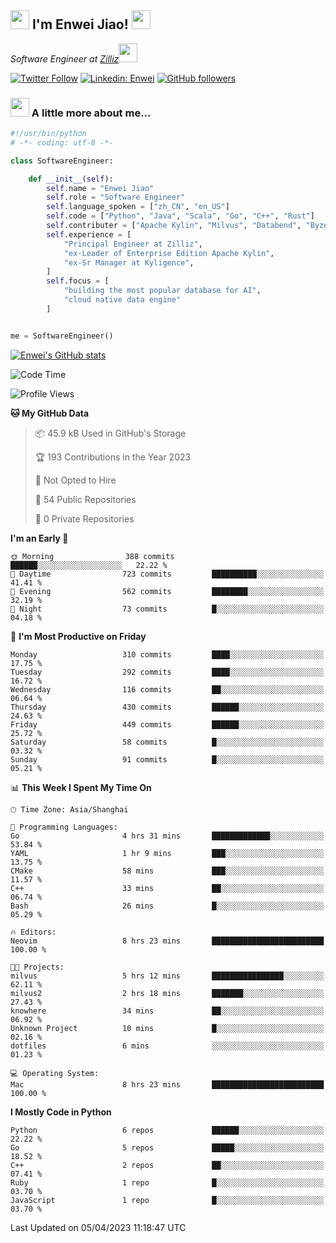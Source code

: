 <h2><img src="https://emojis.slackmojis.com/emojis/images/1531849430/4246/blob-sunglasses.gif?1531849430" width="30"/> I'm  Enwei Jiao! <img src="https://media.giphy.com/media/juBt25nT1KGys/giphy.gif" width=30> </h2>
<!-- <img align='right' src="https://media.giphy.com/media/M9gbBd9nbDrOTu1Mqx/giphy.gif" width="230"> -->
<p><em>Software Engineer at <a href="https://zilliz.com/">Zilliz</a><img src="https://media.giphy.com/media/WUlplcMpOCEmTGBtBW/giphy.gif" width="30"></em></p>

[![Twitter Follow](https://img.shields.io/twitter/follow/misteranmol?label=Follow)](https://twitter.com/intent/follow?screen_name=EnweiJiao)
[![Linkedin: Enwei](https://img.shields.io/badge/-enwei-blue?style=&logo=Linkedin&logoColor=white&link=https://www.linkedin.com/in/enwei-jiao-41192a97)](https://www.linkedin.com/in/enwei-jiao-41192a97/)
[![GitHub followers](https://img.shields.io/github/followers/jiaoew1991?label=Follow&style=social)](https://github.com/jiaoew1991)


### <img src="https://media.giphy.com/media/VgCDAzcKvsR6OM0uWg/giphy.gif" width="30"> A little more about me...  

```python
#!/usr/bin/python
# -*- coding: utf-8 -*-

class SoftwareEngineer:

    def __init__(self):
        self.name = "Enwei Jiao"
        self.role = "Software Engineer"
        self.language_spoken = ["zh_CN", "en_US"]
        self.code = ["Python", "Java", "Scala", "Go", "C++", "Rust"]
        self.contributer = ["Apache Kylin", "Milvus", "Databend", "Byzer-Lang"]
        self.experience = [
            "Principal Engineer at Zilliz",
            "ex-Leader of Enterprise Edition Apache Kylin",
            "ex-Sr Manager at Kyligence",
        ]
        self.focus = [
            "building the most popular database for AI",
            "cloud native data engine"
        ]


me = SoftwareEngineer()
```

[![Enwei's GitHub stats](https://github-readme-stats.vercel.app/api?username=jiaoew1991&count_private=true&show_icons=true)](https://github.com/jiaoew1991/jiaoew1991)

<!-- [![Top Langs](https://github-readme-stats.vercel.app/api/top-langs/?username=jiaoew1991&layout=compact)](https://github.com/jiaoew1991/jiaoew1991) -->

<!--START_SECTION:waka-->
![Code Time](http://img.shields.io/badge/Code%20Time-608%20hrs%2035%20mins-blue)

![Profile Views](http://img.shields.io/badge/Profile%20Views-1-blue)

**🐱 My GitHub Data** 

> 📦 45.9 kB Used in GitHub's Storage 
 > 
> 🏆 193 Contributions in the Year 2023
 > 
> 🚫 Not Opted to Hire
 > 
> 📜 54 Public Repositories 
 > 
> 🔑 0 Private Repositories 
 > 
**I'm an Early 🐤** 

```text
🌞 Morning                388 commits         ██████░░░░░░░░░░░░░░░░░░░   22.22 % 
🌆 Daytime                723 commits         ██████████░░░░░░░░░░░░░░░   41.41 % 
🌃 Evening                562 commits         ████████░░░░░░░░░░░░░░░░░   32.19 % 
🌙 Night                  73 commits          █░░░░░░░░░░░░░░░░░░░░░░░░   04.18 % 
```
📅 **I'm Most Productive on Friday** 

```text
Monday                   310 commits         ████░░░░░░░░░░░░░░░░░░░░░   17.75 % 
Tuesday                  292 commits         ████░░░░░░░░░░░░░░░░░░░░░   16.72 % 
Wednesday                116 commits         ██░░░░░░░░░░░░░░░░░░░░░░░   06.64 % 
Thursday                 430 commits         ██████░░░░░░░░░░░░░░░░░░░   24.63 % 
Friday                   449 commits         ██████░░░░░░░░░░░░░░░░░░░   25.72 % 
Saturday                 58 commits          █░░░░░░░░░░░░░░░░░░░░░░░░   03.32 % 
Sunday                   91 commits          █░░░░░░░░░░░░░░░░░░░░░░░░   05.21 % 
```


📊 **This Week I Spent My Time On** 

```text
🕑︎ Time Zone: Asia/Shanghai

💬 Programming Languages: 
Go                       4 hrs 31 mins       █████████████░░░░░░░░░░░░   53.84 % 
YAML                     1 hr 9 mins         ███░░░░░░░░░░░░░░░░░░░░░░   13.75 % 
CMake                    58 mins             ███░░░░░░░░░░░░░░░░░░░░░░   11.57 % 
C++                      33 mins             ██░░░░░░░░░░░░░░░░░░░░░░░   06.74 % 
Bash                     26 mins             █░░░░░░░░░░░░░░░░░░░░░░░░   05.29 % 

🔥 Editors: 
Neovim                   8 hrs 23 mins       █████████████████████████   100.00 % 

🐱‍💻 Projects: 
milvus                   5 hrs 12 mins       ████████████████░░░░░░░░░   62.11 % 
milvus2                  2 hrs 18 mins       ███████░░░░░░░░░░░░░░░░░░   27.43 % 
knowhere                 34 mins             ██░░░░░░░░░░░░░░░░░░░░░░░   06.92 % 
Unknown Project          10 mins             █░░░░░░░░░░░░░░░░░░░░░░░░   02.16 % 
dotfiles                 6 mins              ░░░░░░░░░░░░░░░░░░░░░░░░░   01.23 % 

💻 Operating System: 
Mac                      8 hrs 23 mins       █████████████████████████   100.00 % 
```

**I Mostly Code in Python** 

```text
Python                   6 repos             ██████░░░░░░░░░░░░░░░░░░░   22.22 % 
Go                       5 repos             █████░░░░░░░░░░░░░░░░░░░░   18.52 % 
C++                      2 repos             ██░░░░░░░░░░░░░░░░░░░░░░░   07.41 % 
Ruby                     1 repo              █░░░░░░░░░░░░░░░░░░░░░░░░   03.70 % 
JavaScript               1 repo              █░░░░░░░░░░░░░░░░░░░░░░░░   03.70 % 
```




 Last Updated on 05/04/2023 11:18:47 UTC
<!--END_SECTION:waka-->
